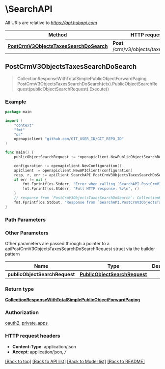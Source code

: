 # \SearchAPI

All URIs are relative to *https://api.hubapi.com*

Method | HTTP request | Description
------------- | ------------- | -------------
[**PostCrmV3ObjectsTaxesSearchDoSearch**](SearchAPI.md#PostCrmV3ObjectsTaxesSearchDoSearch) | **Post** /crm/v3/objects/taxes/search | 



## PostCrmV3ObjectsTaxesSearchDoSearch

> CollectionResponseWithTotalSimplePublicObjectForwardPaging PostCrmV3ObjectsTaxesSearchDoSearch(ctx).PublicObjectSearchRequest(publicObjectSearchRequest).Execute()



### Example

```go
package main

import (
	"context"
	"fmt"
	"os"
	openapiclient "github.com/GIT_USER_ID/GIT_REPO_ID"
)

func main() {
	publicObjectSearchRequest := *openapiclient.NewPublicObjectSearchRequest() // PublicObjectSearchRequest | 

	configuration := openapiclient.NewConfiguration()
	apiClient := openapiclient.NewAPIClient(configuration)
	resp, r, err := apiClient.SearchAPI.PostCrmV3ObjectsTaxesSearchDoSearch(context.Background()).PublicObjectSearchRequest(publicObjectSearchRequest).Execute()
	if err != nil {
		fmt.Fprintf(os.Stderr, "Error when calling `SearchAPI.PostCrmV3ObjectsTaxesSearchDoSearch``: %v\n", err)
		fmt.Fprintf(os.Stderr, "Full HTTP response: %v\n", r)
	}
	// response from `PostCrmV3ObjectsTaxesSearchDoSearch`: CollectionResponseWithTotalSimplePublicObjectForwardPaging
	fmt.Fprintf(os.Stdout, "Response from `SearchAPI.PostCrmV3ObjectsTaxesSearchDoSearch`: %v\n", resp)
}
```

### Path Parameters



### Other Parameters

Other parameters are passed through a pointer to a apiPostCrmV3ObjectsTaxesSearchDoSearchRequest struct via the builder pattern


Name | Type | Description  | Notes
------------- | ------------- | ------------- | -------------
 **publicObjectSearchRequest** | [**PublicObjectSearchRequest**](PublicObjectSearchRequest.md) |  | 

### Return type

[**CollectionResponseWithTotalSimplePublicObjectForwardPaging**](CollectionResponseWithTotalSimplePublicObjectForwardPaging.md)

### Authorization

[oauth2](../README.md#oauth2), [private_apps](../README.md#private_apps)

### HTTP request headers

- **Content-Type**: application/json
- **Accept**: application/json, */*

[[Back to top]](#) [[Back to API list]](../README.md#documentation-for-api-endpoints)
[[Back to Model list]](../README.md#documentation-for-models)
[[Back to README]](../README.md)

